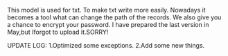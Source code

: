 This model is used for txt.
To make txt write more easily.
Nowadays it becomes a tool what can change the path of the records.
We also give you a chance to encrypt your password.
I have prepared the last version in May,but Iforgot to upload it.SORRY!

UPDATE LOG:
1.Optimized some exceptions.
2.Add some new things.
